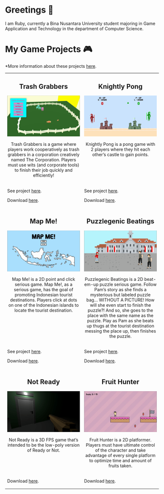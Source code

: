 <h1>Greetings 👋</h1>
<p>I am Ruby, currently a Bina Nusantara University student majoring in Game Application and Technology in the department of Computer Science.</p>

<h1>My Game Projects 🎮</h1>
<p>*More information about these projects <a href="https://docs.google.com/document/d/15T5mjKQUKTfBoleKZaQEQZoO3M8OazKiKoCYEk4fU5k/edit?usp=sharing">here</a>.</p>
<div align="center">
  <table>
    <tr>
      <td width="50%" valign="top">
        <h2 align="center">Trash Grabbers</h2>
        <div align="center">
          <img src="Gifs/TrashGrabbers.gif"></img>
          <p>Trash Grabbers is a game where players work cooperatively as trash grabbers in a corporation creatively named The Corporation. Players must use wits (and corporate tools) to finish their job quickly and efficiently!</p>
        </div>
      </td>
      <td width="50%" valign="top">
        <h2 align="center">Knightly Pong</h2>
        <div align="center">
          <img src="Gifs/KnightlyPong.gif"></img>
          <p>Knightly Pong is a pong game with 2 players where they hit each other’s castle to gain points.</p>
        </div>
      </td>
    <tr>
      <td width="50%" valign="top">
        <p>See project <a href="https://github.com/bibyru/Knightly-Pong/">here</a>.</p>
        <p>Download <a href="https://drive.google.com/file/d/1W3W-ZWMmpdBEkbuIAuTjcgoKlrYEAD4J/view?usp=drive_link">here</a>.</p>
      </td>
      <td width="50%" valign="top">
        <p>See project <a href="https://github.com/bibyru/Little-Grabbers/">here</a>.</p>
        <p>Download <a href="https://drive.google.com/file/d/1bzI4sNVcyxF5MP4SlaDXbE8GufNtKRNU/view?usp=drive_link">here</a>.</p>
      </td>
    </tr>
    <tr>
      <td width="50%" valign="top">
        <h2 align="center">Map Me!</h2>
        <div align="center">
          <img src="Gifs/MapMe.gif"></img>
          <p>Map Me! is a 2D point and click serious game. Map Me!, as a serious game, has the goal of promoting Indonesian tourist destinations. Players click at dots on one of the Indonesian islands to locate the tourist destination.</p>
        </div>
      </td>
      <td width="50%" valign="top">
        <h2 align="center">Puzzlegenic Beatings</h2>
        <div align="center">
          <img src="Gifs/PuzzlegenicBeatings.gif"></img>
          <p>Puzzlegenic Beatings is a 2D beat-em-up puzzle serious game. Follow Pam’s story as she finds a mysterious but labeled puzzle bag… WITHOUT A PICTURE! How will she even start to finish the puzzle?! And so, she goes to the place with the same name as the puzzle. Play as Pam as she beats up thugs at the tourist destination messing the place up, then finishes the puzzle.</p>
        </div>
      </td>
    </tr>
      <td width="50%" valign="top">
        <p>See project <a href="https://github.com/bibyru/map-me/">here</a>.</p>
        <p>Download <a href="https://drive.google.com/file/d/1B9J-vQRz8U3bqxgLN-w2LG2SSQwbhPXB/view?usp=drive_link">here</a>.</p>
      </td>
      <td width="50%" valign="top">
        <p>See project <a href="https://github.com/bibyru/Puzzlegenic-Beatings/">here</a>.</p>
        <p>Download <a href="https://drive.google.com/file/d/1YzoLHeXPfgZBqnKLEwyi3CKiMjcV_ZuE/view?usp=drive_link">here</a>.</p>
      </td>
    </tr>
    <tr>
      <td width="50%" valign="top">
        <h2 align="center">Not Ready</h2>
        <div align="center">
          <img src="Gifs/NotReady.gif"></img>
          <p>Not Ready is a 3D FPS game that’s intended to be the low-poly version of Ready or Not.</p>
        </div>
      </td>
      <td width="50%" valign="top">
        <h2 align="center">Fruit Hunter</h2>
        <div align="center">
          <img src="Gifs/FruitHunter.gif"></img>
          <p>Fruit Hunter is a 2D platformer. Players must have ultimate control of the character and take advantage of every single platform to optimize time and amount of fruits taken.</p>
        </div>
      </td>
    </tr>
      <td width="50%" valign="top">
        <p>Download <a href="https://drive.google.com/file/d/1OtwYoM3MMQ7o1h46ogavInZ71eAj2hpd/view?usp=drive_link">here</a>.</p>
      </td>
      <td width="50%" valign="top">
        <p>Download <a href="https://drive.google.com/file/d/19ChyNNeD2Bx9-849sNL_KdqG6j2dKO1x/view?usp=drive_link">here</a>.</p>
      </td>
    </tr>
  </table>
</div>


<!--
**bibyru/bibyru** is a ✨ _special_ ✨ repository because its `README.md` (this file) appears on your GitHub profile.

Here are some ideas to get you started:

- 🔭 I’m currently working on ...
- 🌱 I’m currently learning ...
- 👯 I’m looking to collaborate on ...
- 🤔 I’m looking for help with ...
- 💬 Ask me about ...
- 📫 How to reach me: ...
- 😄 Pronouns: ...
- ⚡ Fun fact: ...
-->

